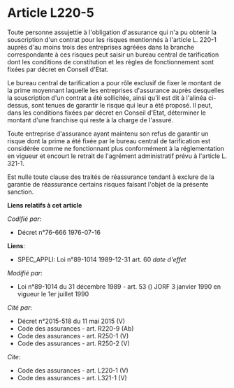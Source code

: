# Article L220-5

Toute personne assujettie à l'obligation d'assurance qui n'a pu obtenir la souscription d'un contrat pour les risques
mentionnés à l'article L. 220-1 auprès d'au moins trois des entreprises agréées dans la branche correspondante à ces risques
peut saisir un bureau central de tarification dont les conditions de constitution et les règles de fonctionnement sont fixées
par décret en Conseil d'Etat. 

Le bureau central de tarification a pour rôle exclusif de fixer le montant de la prime moyennant laquelle les entreprises
d'assurance auprès desquelles la souscription d'un contrat a été sollicitée, ainsi qu'il est dit à l'alinéa ci-dessus, sont
tenues de garantir le risque qui leur a été proposé. Il peut, dans les conditions fixées par décret en Conseil d'Etat,
déterminer le montant d'une franchise qui reste à la charge de l'assuré. 

Toute entreprise d'assurance ayant maintenu son refus de garantir un risque dont la prime a été fixée par le bureau central
de tarification est considérée comme ne fonctionnant plus conformément à la réglementation en vigueur et encourt le retrait
de l'agrément administratif prévu à l'article L. 321-1. 

Est nulle toute clause des traités de réassurance tendant à exclure de la garantie de réassurance certains risques faisant
l'objet de la présente sanction.

**Liens relatifs à cet article**

_Codifié par_:

  - Décret n°76-666 1976-07-16

**Liens**:

  - SPEC_APPLI: Loi n°89-1014 1989-12-31 art. 60 *date d'effet*

_Modifié par_:

  - Loi n°89-1014 du 31 décembre 1989 - art. 53 () JORF 3 janvier 1990 en vigueur le 1er juillet 1990

_Cité par_:

  - Décret n°2015-518 du 11 mai 2015 (V)
  - Code des assurances - art. R220-9 (Ab)
  - Code des assurances - art. R250-1 (V)
  - Code des assurances - art. R250-2 (V)

_Cite_:

  - Code des assurances - art. L220-1 (V)
  - Code des assurances - art. L321-1 (V)
